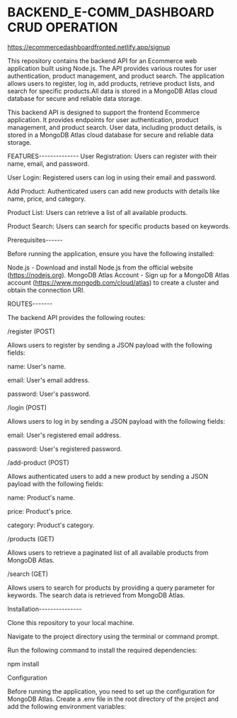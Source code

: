 # BACKEND_E-COMM_DASHBOARD CRUD OPERATION


https://ecommercedashboardfronted.netlify.app/signup

This repository contains the backend API for an Ecommerce web application built using Node.js. The API provides various routes for user authentication, product management, and product search. The application allows users to register, log in, add products, retrieve product lists, and search for specific products.All data is stored in a MongoDB Atlas cloud database for secure and reliable data storage.


This backend API is designed to support the frontend Ecommerce application. It provides endpoints for user authentication, product management, and product search. User data, including product details, is stored in a MongoDB Atlas cloud database for secure and reliable data storage.


FEATURES--------------
User Registration: Users can register with their name, email, and password.


User Login: Registered users can log in using their email and password.


Add Product: Authenticated users can add new products with details like name, price, and category.


Product List: Users can retrieve a list of all available products.


Product Search: Users can search for specific products based on keywords.


Prerequisites------


Before running the application, ensure you have the following installed:

Node.js - Download and install Node.js from the official website (https://nodejs.org).
MongoDB Atlas Account - Sign up for a MongoDB Atlas account (https://www.mongodb.com/cloud/atlas) to create a cluster and obtain the connection URI.


ROUTES-------


The backend API provides the following routes:

/register (POST)


Allows users to register by sending a JSON payload with the following fields:

name: User's name.


email: User's email address.


password: User's password.


/login (POST)


Allows users to log in by sending a JSON payload with the following fields:

email: User's registered email address.


password: User's registered password.


/add-product (POST)


Allows authenticated users to add a new product by sending a JSON payload with the following fields:

name: Product's name.


price: Product's price.


category: Product's category.


/products (GET)


Allows users to retrieve a paginated list of all available products from MongoDB Atlas.

/search (GET)


Allows users to search for products by providing a query parameter for keywords. The search data is retrieved from MongoDB Atlas.


Installation---------------


Clone this repository to your local machine.


Navigate to the project directory using the terminal or command prompt.


Run the following command to install the required dependencies:

npm install


Configuration


Before running the application, you need to set up the configuration for MongoDB Atlas. Create a .env file in the root directory of the project and add the following environment variables:


